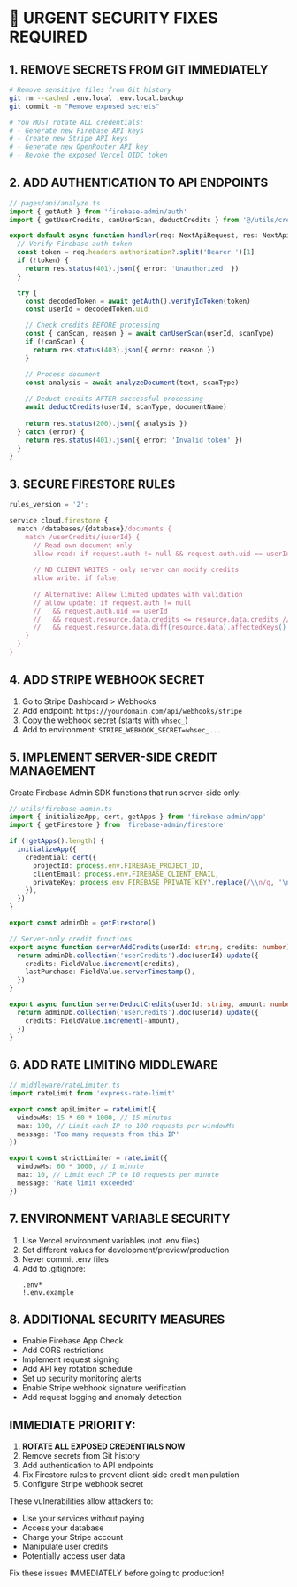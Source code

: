 # 🚨 URGENT SECURITY FIXES REQUIRED

## 1. REMOVE SECRETS FROM GIT IMMEDIATELY
```bash
# Remove sensitive files from Git history
git rm --cached .env.local .env.local.backup
git commit -m "Remove exposed secrets"

# You MUST rotate ALL credentials:
# - Generate new Firebase API keys
# - Create new Stripe API keys
# - Generate new OpenRouter API key
# - Revoke the exposed Vercel OIDC token
```

## 2. ADD AUTHENTICATION TO API ENDPOINTS
```typescript
// pages/api/analyze.ts
import { getAuth } from 'firebase-admin/auth'
import { getUserCredits, canUserScan, deductCredits } from '@/utils/credits'

export default async function handler(req: NextApiRequest, res: NextApiResponse) {
  // Verify Firebase auth token
  const token = req.headers.authorization?.split('Bearer ')[1]
  if (!token) {
    return res.status(401).json({ error: 'Unauthorized' })
  }

  try {
    const decodedToken = await getAuth().verifyIdToken(token)
    const userId = decodedToken.uid

    // Check credits BEFORE processing
    const { canScan, reason } = await canUserScan(userId, scanType)
    if (!canScan) {
      return res.status(403).json({ error: reason })
    }

    // Process document
    const analysis = await analyzeDocument(text, scanType)
    
    // Deduct credits AFTER successful processing
    await deductCredits(userId, scanType, documentName)
    
    return res.status(200).json({ analysis })
  } catch (error) {
    return res.status(401).json({ error: 'Invalid token' })
  }
}
```

## 3. SECURE FIRESTORE RULES
```javascript
rules_version = '2';

service cloud.firestore {
  match /databases/{database}/documents {
    match /userCredits/{userId} {
      // Read own document only
      allow read: if request.auth != null && request.auth.uid == userId;
      
      // NO CLIENT WRITES - only server can modify credits
      allow write: if false;
      
      // Alternative: Allow limited updates with validation
      // allow update: if request.auth != null 
      //   && request.auth.uid == userId
      //   && request.resource.data.credits <= resource.data.credits // Can't increase credits
      //   && request.resource.data.diff(resource.data).affectedKeys().hasOnly(['scansToday', 'lastScanDate', 'scanHistory']);
    }
  }
}
```

## 4. ADD STRIPE WEBHOOK SECRET
1. Go to Stripe Dashboard > Webhooks
2. Add endpoint: `https://yourdomain.com/api/webhooks/stripe`
3. Copy the webhook secret (starts with `whsec_`)
4. Add to environment: `STRIPE_WEBHOOK_SECRET=whsec_...`

## 5. IMPLEMENT SERVER-SIDE CREDIT MANAGEMENT
Create Firebase Admin SDK functions that run server-side only:

```typescript
// utils/firebase-admin.ts
import { initializeApp, cert, getApps } from 'firebase-admin/app'
import { getFirestore } from 'firebase-admin/firestore'

if (!getApps().length) {
  initializeApp({
    credential: cert({
      projectId: process.env.FIREBASE_PROJECT_ID,
      clientEmail: process.env.FIREBASE_CLIENT_EMAIL,
      privateKey: process.env.FIREBASE_PRIVATE_KEY?.replace(/\\n/g, '\n'),
    }),
  })
}

export const adminDb = getFirestore()

// Server-only credit functions
export async function serverAddCredits(userId: string, credits: number) {
  return adminDb.collection('userCredits').doc(userId).update({
    credits: FieldValue.increment(credits),
    lastPurchase: FieldValue.serverTimestamp(),
  })
}

export async function serverDeductCredits(userId: string, amount: number) {
  return adminDb.collection('userCredits').doc(userId).update({
    credits: FieldValue.increment(-amount),
  })
}
```

## 6. ADD RATE LIMITING MIDDLEWARE
```typescript
// middleware/rateLimiter.ts
import rateLimit from 'express-rate-limit'

export const apiLimiter = rateLimit({
  windowMs: 15 * 60 * 1000, // 15 minutes
  max: 100, // Limit each IP to 100 requests per windowMs
  message: 'Too many requests from this IP'
})

export const strictLimiter = rateLimit({
  windowMs: 60 * 1000, // 1 minute
  max: 10, // Limit each IP to 10 requests per minute
  message: 'Rate limit exceeded'
})
```

## 7. ENVIRONMENT VARIABLE SECURITY
1. Use Vercel environment variables (not .env files)
2. Set different values for development/preview/production
3. Never commit .env files
4. Add to .gitignore:
   ```
   .env*
   !.env.example
   ```

## 8. ADDITIONAL SECURITY MEASURES
- Enable Firebase App Check
- Add CORS restrictions
- Implement request signing
- Add API key rotation schedule
- Set up security monitoring alerts
- Enable Stripe webhook signature verification
- Add request logging and anomaly detection

## IMMEDIATE PRIORITY:
1. **ROTATE ALL EXPOSED CREDENTIALS NOW**
2. Remove secrets from Git history
3. Add authentication to API endpoints
4. Fix Firestore rules to prevent client-side credit manipulation
5. Configure Stripe webhook secret

These vulnerabilities allow attackers to:
- Use your services without paying
- Access your database
- Charge your Stripe account
- Manipulate user credits
- Potentially access user data

Fix these issues IMMEDIATELY before going to production!